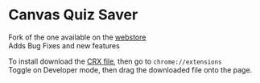 # Canvas Quiz Saver
Fork of the one available on the [webstore](https://chrome.google.com/webstore/detail/canvas-quiz-loader/pfagnepdndhkmilceinbebdfbmiddagl)   
Adds Bug Fixes and new features   

To install download the [CRX file](https://wmeluna.com/canvas-saver-ext/extension.crx), then go to `chrome://extensions`   
Toggle on Developer mode, then drag the downloaded file onto the page.   